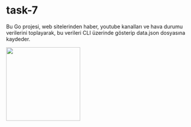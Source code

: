 # task-7

Bu Go projesi, web sitelerinden haber, youtube kanalları ve hava durumu verilerini toplayarak, bu verileri CLI üzerinde gösterip data.json dosyasına kaydeder.

<img src="https://i.imgur.com/anz2OvB.png" width="200" />
